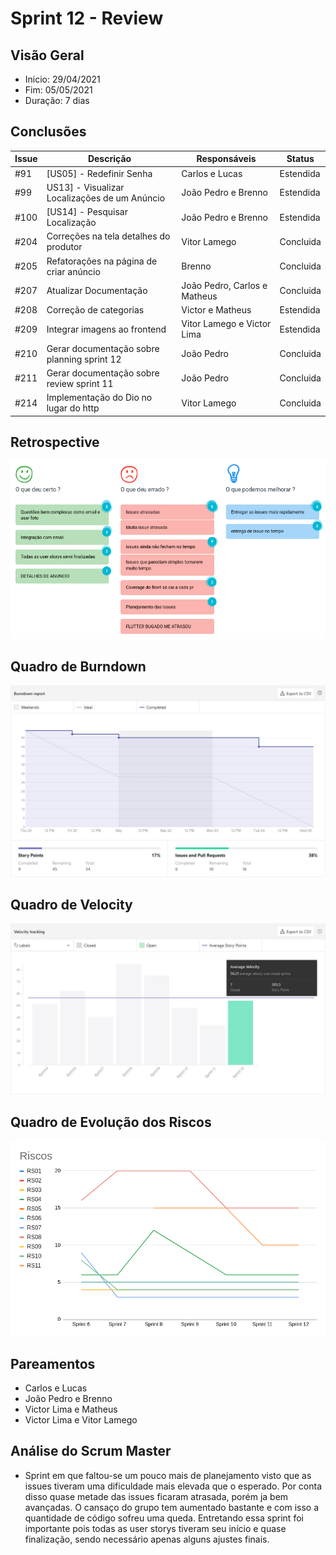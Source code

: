 # Sprint 12 - Review

## Visão Geral
- Inicio: 29/04/2021
- Fim: 05/05/2021
- Duração: 7 dias
 
## Conclusões
| Issue | Descrição | Responsáveis | Status
|--|--|--|--|
|#91|[US05] - Redefinir Senha|Carlos e Lucas|Estendida
|#99|US13] - Visualizar Localizações de um Anúncio|João Pedro e Brenno|Estendida
|#100|[US14] - Pesquisar Localização|João Pedro e Brenno|Estendida
|#204|Correções na tela detalhes do produtor|Vitor Lamego|Concluida
|#205|Refatorações na página de criar anúncio|Brenno|Concluida
|#207|Atualizar Documentação|João Pedro, Carlos e Matheus|Concluida
|#208|Correção de categorias|Victor e Matheus|Estendida
|#209|Integrar imagens ao frontend|Vitor Lamego e Victor Lima|Estendida
|#210|Gerar documentação sobre planning sprint 12|João Pedro|Concluida
|#211|Gerar documentação sobre review sprint 11|João Pedro|Concluida
|#214|Implementação do Dio no lugar do http|Vitor Lamego|Concluida

## Retrospective
![Retrospective Sprint 12](../../img/retrospective_12.png)

## Quadro de Burndown
![Quadro de Burndown Sprint 12](../../img/burndown_12.png)

## Quadro de Velocity
![Quadro de Velocity Sprint 12](../../img/velocity_12.png)

<!-- ## Quadro de Conhecimentos -->

## Quadro de Evolução dos Riscos
![Quadro de Riscos Sprint 12](../../img/riscos_12.png)

## Pareamentos
- Carlos e Lucas
- João Pedro e Brenno
- Victor Lima e Matheus
- Victor Lima e Vitor Lamego

## Análise do Scrum Master
- Sprint em que faltou-se um pouco mais de planejamento visto que as issues tiveram uma dificuldade mais elevada que o esperado. Por conta disso quase metade das issues ficaram atrasada, porém ja bem avançadas. O cansaço do grupo tem aumentado bastante e com isso a quantidade de código sofreu uma queda. Entretando essa sprint foi importante pois todas as user storys tiveram seu início e quase finalização, sendo necessário apenas alguns ajustes finais.
